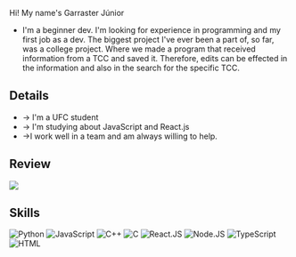 Hi! My name's Garraster Júnior
- I'm a beginner dev. I'm looking for experience in programming and my first job as a dev. The biggest project I've ever been a part of, so far, was a college project. Where we made a program that received information from a TCC and saved it. Therefore, edits can be effected in the information and also in the search for the specific TCC.

## Details
- -> I'm a UFC student 
- -> I'm studying about JavaScript and React.js
- ->I work well in a team and am always willing to help.

## Review
<picture>
<source
  srcset="https://github-readme-stats.vercel.app/api?username=anuraghazra&show_icons=true&theme=dark"
  media="(prefers-color-scheme: dark)"
/>
<source
  srcset="https://github-readme-stats.vercel.app/api?username=anuraghazra&show_icons=true"
  media="(prefers-color-scheme: light), (prefers-color-scheme: no-preference)"
/>
<img src="https://github-readme-stats.vercel.app/api?username=anuraghazra&show_icons=true" />
</picture>

## Skills
![ Python ](https://img.shields.io/badge/Python-FFD43B?style=for-the-badge&logo=python&logoColor=blue)
![ JavaScript ](https://img.shields.io/badge/JavaScript-323330?style=for-the-badge&logo=javascript&logoColor=F7DF1E)
![ C++ ](https://img.shields.io/badge/C%2B%2B-00599C?style=for-the-badge&logo=c%2B%2B&logoColor=white)
![ C ](https://img.shields.io/badge/C-00599C?style=for-the-badge&logo=c&logoColor=white)
![ React.JS ](https://img.shields.io/badge/React-20232A?style=for-the-badge&logo=react&logoColor=61DAFB)
![ Node.JS ](https://img.shields.io/badge/Node.js-339933?style=for-the-badge&logo=nodedotjs&logoColor=white)
![ TypeScript ](https://img.shields.io/badge/TypeScript-007ACC?style=for-the-badge&logo=typescript&logoColor=white)
![ HTML ](https://img.shields.io/badge/HTML5-E34F26?style=for-the-badge&logo=html5&logoColor=white)
